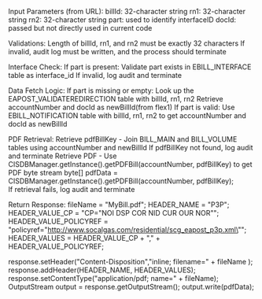 Input Parameters (from URL):
  billId: 32-character string
  rn1: 32-character string
  rn2: 32-character string
  part: used to identify interfaceID
  docId: passed but not directly used in current code

Validations:
  Length of billId, rn1, and rn2 must be exactly 32 characters
  If invalid, audit log must be written, and the process should terminate

Interface Check:
  If part is present:
    Validate part exists in EBILL_INTERFACE table as interface_id
  If invalid, log audit and terminate

Data Fetch Logic:
  If part is missing or empty:
    Look up the EAPOST_VALIDATEREDIRECTION table with billId, rn1, rn2
    Retrieve accountNumber and docId as newBillId(from flex1)
  If part is valid:
    Use EBILL_NOTIFICATION table with billId, rn1, rn2 to get accountNumber and docId as newBillId

PDF Retrieval:
  Retrieve pdfBillKey - Join BILL_MAIN and BILL_VOLUME tables using accountNumber and newBillId
  If pdfBillKey not found, log audit and terminate
  Retrieve PDF - Use CISDBManager.getInstance().getPDFBill(accountNumber, pdfBillKey) to get PDF byte stream
    byte[] pdfData = CISDBManager.getInstance().getPDFBill(accountNumber, pdfBillKey);   
  If retrieval fails, log audit and terminate

Return Response:
  fileName = "MyBill.pdf";
  HEADER_NAME = "P3P";
  HEADER_VALUE_CP = "CP=\"NOI DSP COR NID CUR OUR NOR\"";
  HEADER_VALUE_POLICYREF = "policyref=\"http://www.socalgas.com/residential/scg_eapost_p3p.xml\"";
  HEADER_VALUES = HEADER_VALUE_CP + "," + HEADER_VALUE_POLICYREF;

  response.setHeader("Content-Disposition","inline; filename=" + fileName );
  response.addHeader(HEADER_NAME, HEADER_VALUES);
  response.setContentType("application/pdf; name=" + fileName);
  OutputStream output = response.getOutputStream();
  output.write(pdfData);
